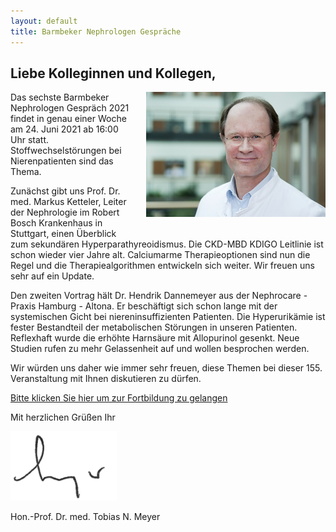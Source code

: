 ```yaml
---
layout: default
title: Barmbeker Nephrologen Gespräche
---
```

## Liebe Kolleginnen und Kollegen,

<img src="/assets/images/CA_Meyer.jpg" height="200rem" style="float:right; margin-left:20px; margin-bottom:20px;">Das sechste Barmbeker Nephrologen Gespräch 2021 findet in genau einer Woche am 24. Juni 2021 ab 16:00 Uhr statt. Stoffwechselstörungen bei Nierenpatienten sind das Thema.   

Zunächst gibt uns Prof. Dr. med. Markus Ketteler, Leiter der Nephrologie im Robert Bosch Krankenhaus in Stuttgart, einen Überblick zum sekundären Hyperparathyreoidismus. Die CKD-MBD KDIGO Leitlinie ist schon wieder vier Jahre alt. Calciumarme Therapieoptionen sind nun die Regel und die Therapiealgorithmen entwickeln sich weiter. Wir freuen uns sehr auf ein Update.   

Den zweiten Vortrag hält Dr. Hendrik Dannemeyer aus der Nephrocare - Praxis Hamburg - Altona. Er beschäftigt sich schon lange mit der systemischen Gicht bei niereninsuffizienten Patienten. Die Hyperurikämie ist fester Bestandteil der metabolischen Störungen in unseren Patienten. Reflexhaft wurde die erhöhte Harnsäure mit Allopurinol gesenkt. Neue Studien rufen zu mehr Gelassenheit auf und wollen besprochen werden.     

Wir würden uns daher wie immer sehr freuen, diese Themen bei dieser 155. Veranstaltung mit Ihnen diskutieren zu dürfen.        
   
<a class="button" href="https://teams.microsoft.com/l/meetup-join/19%3ameeting_MTFhZjE5YmYtZjgwYS00YWRkLWIwMjItNDJjMTU5OTIwMjc5%40thread.v2/0?context=%7b%22Tid%22%3a%22e6160a47-a12e-4ab1-be56-bddd09456693%22%2c%22Oid%22%3a%2254de3200-43af-4cbb-8fde-9d0457be7bcb%22%7d" target="_blank">Bitte klicken Sie hier um zur Fortbildung zu gelangen</a>  

Mit herzlichen Grüßen Ihr  

![Unterschrift Prof. Meyer](/assets/images/unterschrift-meyer.png)  

Hon.-Prof. Dr. med. Tobias N. Meyer  

